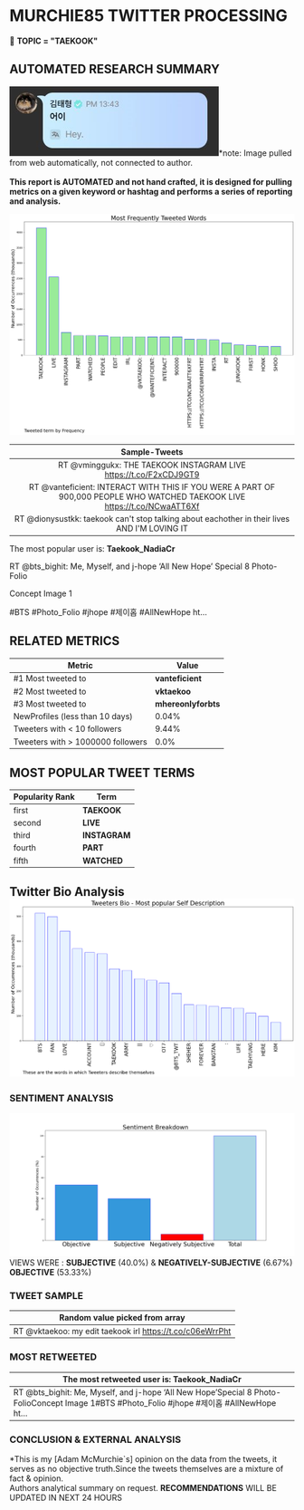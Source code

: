 # MURCHIE85 TWITTER PROCESSING 
&#x1F34E; **TOPIC = "TAEKOOK"**

## AUTOMATED RESEARCH SUMMARY

![image](assets/2023-02-01hashtagImage.png)*note: Image pulled from web automatically, not connected to author.
<br></br>
<b> This report is AUTOMATED and not hand crafted, it is designed for pulling metrics on a given keyword or hashtag and performs a series of reporting and analysis.</b>



![image](assets/2023-02-01TWEETS.png)



|                **Sample-Tweets**        |
| :-------------: |
| RT @vminggukx: THE TAEKOOK INSTAGRAM LIVE https://t.co/F2xCDJ9GT9 |
| RT @vanteficient: INTERACT WITH THIS IF YOU WERE A PART OF 900,000 PEOPLE WHO WATCHED TAEKOOK LIVE https://t.co/NCwaATT6Xf |
| RT @dionysustkk: taekook can't stop talking about eachother in their lives AND I'M LOVING IT |

The most popular user is: **Taekook_NadiaCr**
<div class="alert alert-block alert-danger"> RT @bts_bighit: Me, Myself, and j-hope 
‘All New Hope’
Special 8 Photo-Folio

Concept Image 1

#BTS #Photo_Folio #jhope #제이홉 #AllNewHope ht…</div>

## RELATED METRICS<br>
| Metric | Value |
| ------------- | ------------- |
| #1 Most tweeted to  | **vanteficient** |
| #2 Most tweeted to  | **vktaekoo** |
| #3 Most tweeted to  | **mhereonlyforbts** |
| NewProfiles (less than 10 days) | 0.04%  |
| Tweeters with < 10 followers  | 9.44%|
| Tweeters with > 1000000 followers  | 0.0%  |



## MOST POPULAR TWEET TERMS 


| Popularity Rank  | Term |
| ------------- | ------------- |
| first  | **TAEKOOK**  |
| second  | **LIVE**  |
| third  | **INSTAGRAM** |
| fourth  | **PART**  |
| fifth  | **WATCHED**  |


## Twitter Bio Analysis![image](assets/2023-02-01BIO.png)
### SENTIMENT ANALYSIS
![image](assets/2023-02-01sentiment.png)
VIEWS WERE : **SUBJECTIVE**  (40.0%) & **NEGATIVELY-SUBJECTIVE** (6.67%) **OBJECTIVE** (53.33%)

### TWEET SAMPLE 
| Random value picked from array |
| ------------- |
|RT @vktaekoo: my edit                           taekook irl https://t.co/c06eWrrPht |

### MOST RETWEETED 

| The most retweeted user is: **Taekook_NadiaCr**  |
| ------------- |
| RT @bts_bighit: Me, Myself, and j-hope ‘All New Hope’Special 8 Photo-FolioConcept Image 1#BTS #Photo_Folio #jhope #제이홉 #AllNewHope ht… |

### CONCLUSION & EXTERNAL ANALYSIS

*This is my [Adam McMurchie`s] opinion on the data from the tweets, it serves as no objective truth.Since the tweets themselves are a mixture of fact & opinion.<br>
Authors analytical summary on request.
**RECOMMENDATIONS** WILL BE UPDATED IN NEXT  24 HOURS <br>